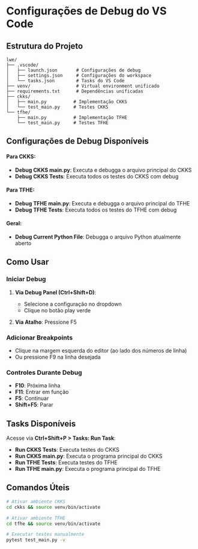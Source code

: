 # Configurações de Debug do VS Code

## Estrutura do Projeto

```
lwe/
├── .vscode/
│   ├── launch.json       # Configurações de debug
│   ├── settings.json     # Configurações do workspace
│   └── tasks.json        # Tasks do VS Code
├── venv/                 # Virtual environment unificado
├── requirements.txt      # Dependências unificadas
├── ckks/
│   ├── main.py          # Implementação CKKS
│   └── test_main.py     # Testes CKKS
└── tfhe/
    ├── main.py          # Implementação TFHE
    └── test_main.py     # Testes TFHE
```

## Configurações de Debug Disponíveis

#### Para CKKS:
- **Debug CKKS main.py**: Executa e debugga o arquivo principal do CKKS
- **Debug CKKS Tests**: Executa todos os testes do CKKS com debug

#### Para TFHE:
- **Debug TFHE main.py**: Executa e debugga o arquivo principal do TFHE
- **Debug TFHE Tests**: Executa todos os testes do TFHE com debug

#### Geral:
- **Debug Current Python File**: Debugga o arquivo Python atualmente aberto

## Como Usar

### Iniciar Debug
1. **Via Debug Panel (Ctrl+Shift+D)**:
   - Selecione a configuração no dropdown
   - Clique no botão play verde

2. **Via Atalho**: Pressione F5

### Adicionar Breakpoints
- Clique na margem esquerda do editor (ao lado dos números de linha)
- Ou pressione F9 na linha desejada

### Controles Durante Debug
- **F10**: Próxima linha
- **F11**: Entrar em função
- **F5**: Continuar
- **Shift+F5**: Parar

## Tasks Disponíveis

Acesse via **Ctrl+Shift+P > Tasks: Run Task**:

- **Run CKKS Tests**: Executa testes do CKKS
- **Run CKKS main.py**: Executa o programa principal do CKKS
- **Run TFHE Tests**: Executa testes do TFHE
- **Run TFHE main.py**: Executa o programa principal do TFHE

## Comandos Úteis

```bash
# Ativar ambiente CKKS
cd ckks && source venv/bin/activate

# Ativar ambiente TFHE  
cd tfhe && source venv/bin/activate

# Executar testes manualmente
pytest test_main.py -v
```
